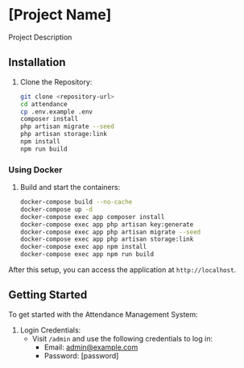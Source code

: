 # [Project Name]

Project Description

## Installation

1. Clone the Repository:
   ```bash
   git clone <repository-url>
   cd attendance
   cp .env.example .env
   composer install
   php artisan migrate --seed
   php artisan storage:link
   npm install
   npm run build
   ```
### Using Docker

1. Build and start the containers:
   ```bash
   docker-compose build --no-cache
   docker-compose up -d
   docker-compose exec app composer install
   docker-compose exec app php artisan key:generate
   docker-compose exec app php artisan migrate --seed
   docker-compose exec app php artisan storage:link
   docker-compose exec app npm install
   docker-compose exec app npm run build
   ```

After this setup, you can access the application at `http://localhost`.

## Getting Started

To get started with the Attendance Management System:

1. Login Credentials:
   - Visit `/admin` and use the following credentials to log in:
     - Email: admin@example.com
     - Password: [password]


